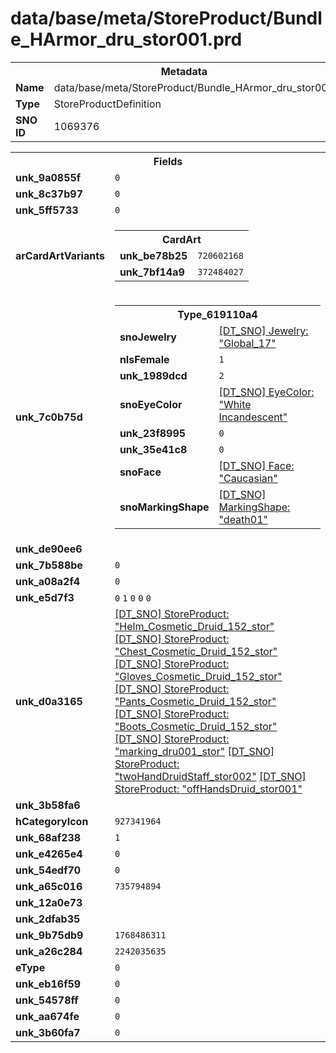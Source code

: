 <h1>data/base/meta/StoreProduct/Bundle_HArmor_dru_stor001.prd</h1><table><tr><th colspan="100%">Metadata</th></tr><tr><td><b>Name</b></td><td>data/base/meta/StoreProduct/Bundle_HArmor_dru_stor001.prd</td></tr><tr><td><b>Type</b></td><td>StoreProductDefinition</td></tr><tr><td><b>SNO ID</b></td><td>1069376</td></tr></table>

<table><tr><th colspan="100%">Fields</th></tr><tr><td><b>unk_9a0855f</b></td><td><code>0</code></td></tr><tr><td><b>unk_8c37b97</b></td><td><code>0</code></td></tr><tr><td><b>unk_5ff5733</b></td><td><code>0</code></td></tr><tr><td><b>arCardArtVariants</b></td><td><table><tr><th colspan="100%">CardArt</th></tr><tr><td><b>unk_be78b25</b></td><td><code>720602168</code></td></tr><tr><td><b>unk_7bf14a9</b></td><td><code>372484027</code></td></tr></table>


</td></tr><tr><td><b>unk_7c0b75d</b></td><td><table><tr><th colspan="100%">Type_619110a4</th></tr><tr><td><b>snoJewelry</b></td><td><a href="..\Jewelry\Global_17.jwl">[DT_SNO] Jewelry: "Global_17"</a></td></tr><tr><td><b>nIsFemale</b></td><td><code>1</code></td></tr><tr><td><b>unk_1989dcd</b></td><td><code>2</code></td></tr><tr><td><b>snoEyeColor</b></td><td><a href="..\EyeColor\White Incandescent.eye">[DT_SNO] EyeColor: "White Incandescent"</a></td></tr><tr><td><b>unk_23f8995</b></td><td><code>0</code></td></tr><tr><td><b>unk_35e41c8</b></td><td><code>0</code></td></tr><tr><td><b>snoFace</b></td><td><a href="..\Face\Caucasian.fac">[DT_SNO] Face: "Caucasian"</a></td></tr><tr><td><b>snoMarkingShape</b></td><td><a href="..\MarkingShape\death01.msh">[DT_SNO] MarkingShape: "death01"</a></td></tr></table>

</td></tr><tr><td><b>unk_de90ee6</b></td><td></td></tr><tr><td><b>unk_7b588be</b></td><td><code>0</code></td></tr><tr><td><b>unk_a08a2f4</b></td><td><code>0</code></td></tr><tr><td><b>unk_e5d7f3</b></td><td><code>0</code>
<code>1</code>
<code>0</code>
<code>0</code>
<code>0</code>
</td></tr><tr><td><b>unk_d0a3165</b></td><td><a href="Helm_Cosmetic_Druid_152_stor.prd">[DT_SNO] StoreProduct: "Helm_Cosmetic_Druid_152_stor"</a>
<a href="Chest_Cosmetic_Druid_152_stor.prd">[DT_SNO] StoreProduct: "Chest_Cosmetic_Druid_152_stor"</a>
<a href="Gloves_Cosmetic_Druid_152_stor.prd">[DT_SNO] StoreProduct: "Gloves_Cosmetic_Druid_152_stor"</a>
<a href="Pants_Cosmetic_Druid_152_stor.prd">[DT_SNO] StoreProduct: "Pants_Cosmetic_Druid_152_stor"</a>
<a href="Boots_Cosmetic_Druid_152_stor.prd">[DT_SNO] StoreProduct: "Boots_Cosmetic_Druid_152_stor"</a>
<a href="marking_dru001_stor.prd">[DT_SNO] StoreProduct: "marking_dru001_stor"</a>
<a href="twoHandDruidStaff_stor002.prd">[DT_SNO] StoreProduct: "twoHandDruidStaff_stor002"</a>
<a href="offHandsDruid_stor001.prd">[DT_SNO] StoreProduct: "offHandsDruid_stor001"</a>
</td></tr><tr><td><b>unk_3b58fa6</b></td><td></td></tr><tr><td><b>hCategoryIcon</b></td><td><code>927341964</code></td></tr><tr><td><b>unk_68af238</b></td><td><code>1</code></td></tr><tr><td><b>unk_e4265e4</b></td><td><code>0</code></td></tr><tr><td><b>unk_54edf70</b></td><td><code>0</code></td></tr><tr><td><b>unk_a65c016</b></td><td><code>735794894</code></td></tr><tr><td><b>unk_12a0e73</b></td><td></td></tr><tr><td><b>unk_2dfab35</b></td><td></td></tr><tr><td><b>unk_9b75db9</b></td><td><code>1768486311</code></td></tr><tr><td><b>unk_a26c284</b></td><td><code>2242035635</code></td></tr><tr><td><b>eType</b></td><td><code>0</code></td></tr><tr><td><b>unk_eb16f59</b></td><td><code>0</code></td></tr><tr><td><b>unk_54578ff</b></td><td><code>0</code></td></tr><tr><td><b>unk_aa674fe</b></td><td><code>0</code></td></tr><tr><td><b>unk_3b60fa7</b></td><td><code>0</code></td></tr></table>

